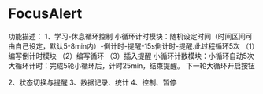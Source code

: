 # FocusAlert

功能描述：
1、学习-休息循环控制
小循环计时模块：随机设定时间（时间区间可由自己设定，默认5-8min内）-倒计时-提醒-15s倒计时-提醒.此过程循环5次
（1）编写倒计时模块
（2）编写循环
（3）插入提醒
小循环计数模块：小循环自动5次
大循环计时：完成5轮小循环后，计时25min，结束提醒。
下一轮大循环开启按钮

2、状态切换与提醒
3、数据记录、统计
4、控制、暂停
